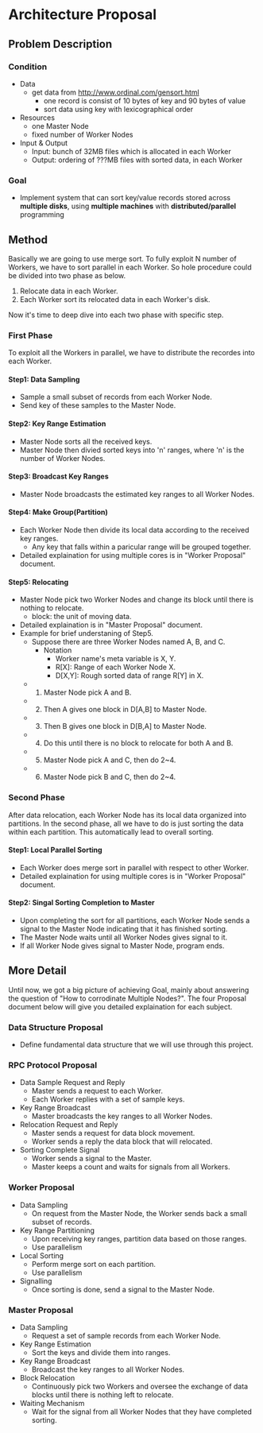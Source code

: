 # Architecture Proposal

## Problem Description

### Condition

- Data
  - get data from <http://www.ordinal.com/gensort.html>
    - one record is consist of 10 bytes of key and 90 bytes of value
    - sort data using key with lexicographical order
- Resources
  - one Master Node
  - fixed number of Worker Nodes
- Input & Output
  - Input: bunch of 32MB files which is allocated in each Worker
  - Output: ordering of ???MB files with sorted data, in each Worker

### Goal

- Implement system that can sort key/value records stored across **multiple disks**, using **multiple machines** with **distributed/parallel** programming

## Method

Basically we are going to use merge sort. To fully exploit N number of Workers, we have to sort parallel in each Worker. So hole procedure could be divided into two phase as below.

1. Relocate data in each Worker.
2. Each Worker sort its relocated data in each Worker's disk.

Now it's time to deep dive into each two phase with specific step.

### First Phase

To exploit all the Workers in parallel, we have to distribute the recordes into each Worker.

#### Step1: Data Sampling

- Sample a small subset of records from each Worker Node.
- Send key of these samples to the Master Node.

#### Step2: Key Range Estimation

- Master Node sorts all the received keys.
- Master Node then divied sorted keys into 'n' ranges, where 'n' is the number of Worker Nodes.

#### Step3: Broadcast Key Ranges

- Master Node broadcasts the estimated key ranges to all Worker Nodes.

#### Step4: Make Group(Partition)

- Each Worker Node then divide its local data according to the received key ranges.
  - Any key that falls within a paricular range will be grouped together.
- Detailed explaination for using multiple cores is in "Worker Proposal" document.

#### Step5: Relocating

- Master Node pick two Worker Nodes and change its block until there is nothing to relocate.
  - block: the unit of moving data.
- Detailed explaination is in "Master Proposal" document.
- Example for brief understaning of Step5.
  - Suppose there are three Worker Nodes named A, B, and C.
    - Notation
      - Worker name's meta variable is X, Y.
      - R[X]: Range of each Worker Node X.
      - D[X,Y]: Rough sorted data of range R[Y] in X.
  - 1. Master Node pick A and B.
  - 2. Then A gives one block in D[A,B] to Master Node.
  - 3. Then B gives one block in D[B,A] to Master Node.
  - 4. Do this until there is no block to relocate for both A and B.
  - 5. Master Node pick A and C, then do 2~4.
  - 6. Master Node pick B and C, then do 2~4.

### Second Phase

After data relocation, each Worker Node has its local data organized into partitions. In the second phase, all we have to do is just sorting the data within each partition. This automatically lead to overall sorting.

#### Step1: Local Parallel Sorting

- Each Worker does merge sort in parallel with respect to other Worker.
- Detailed explaination for using multiple cores is in "Worker Proposal" document.

#### Step2: Singal Sorting Completion to Master

- Upon completing the sort for all partitions, each Worker Node sends a signal to the Master Node indicating that it has finished sorting.
- The Master Node waits until all Worker Nodes gives signal to it.
- If all Worker Node gives signal to Master Node, program ends.

## More Detail

Until now, we got a big picture of achieving Goal, mainly about answering the question of "How to corrodinate Multiple Nodes?". The four Proposal document below will give you detailed explaination for each subject.

### Data Structure Proposal

- Define fundamental data structure that we will use through this project.

### RPC Protocol Proposal

- Data Sample Request and Reply
  - Master sends a request to each Worker.
  - Each Worker replies with a set of sample keys.
- Key Range Broadcast
  - Master broadcasts the key ranges to all Worker Nodes.
- Relocation Request and Reply
  - Master sends a request for data block movement.
  - Worker sends a reply the data block that will relocated.
- Sorting Complete Signal
  - Worker sends a signal to the Master.
  - Master keeps a count and waits for signals from all Workers.

### Worker Proposal

- Data Sampling
  - On request from the Master Node, the Worker sends back a small subset of records.
- Key Range Partitioning
  - Upon receiving key ranges, partition data based on those ranges.
  - Use parallelism
- Local Sorting
  - Perform merge sort on each partition.
  - Use parallelism
- Signalling
  - Once sorting is done, send a signal to the Master Node.

### Master Proposal

- Data Sampling
  - Request a set of sample records from each Worker Node.
- Key Range Estimation
  - Sort the keys and divide them into ranges.
- Key Range Broadcast
  - Broadcast the key ranges to all Worker Nodes.
- Block Relocation
  - Continuously pick two Workers and oversee the exchange of data blocks until there is nothing left to relocate.
- Waiting Mechanism
  - Wait for the signal from all Worker Nodes that they have completed sorting.
